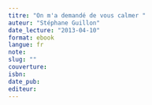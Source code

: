 ```yaml
---
titre: "On m'a demandé de vous calmer "
auteur: "Stéphane Guillon"
date_lecture: "2013-04-10"
format: ebook
langue: fr
note:
slug: ""
couverture: 
isbn: 
date_pub: 
editeur: 
---
```

